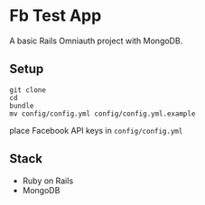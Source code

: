 # Fb Test App

A basic Rails Omniauth project with MongoDB.

## Setup
    git clone
    cd
    bundle
    mv config/config.yml config/config.yml.example

place Facebook API keys in `config/config.yml`

## Stack
* Ruby on Rails
* MongoDB
